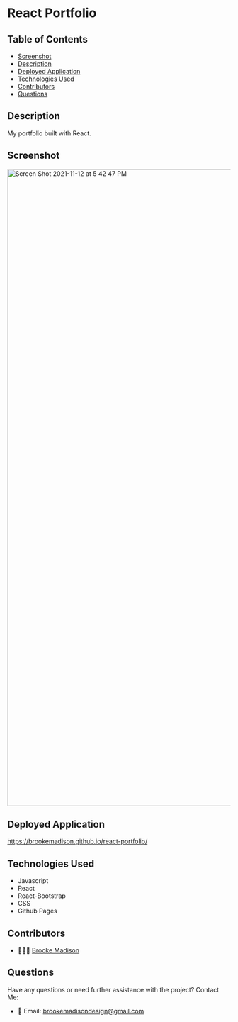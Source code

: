 # React Portfolio

## Table of Contents

* [Screenshot](#screenshot)
* [Description](#description)
* [Deployed Application](#deployed-application)
* [Technologies Used](#technologies-used)
* [Contributors](#contributors)
* [Questions](#questions)

## Description

My portfolio built with React.
 
## Screenshot

<img width="1437" alt="Screen Shot 2021-11-12 at 5 42 47 PM" src="https://user-images.githubusercontent.com/83384131/141598618-b520f1f1-bb92-46bd-9706-4f4072ebd98f.png">

## Deployed Application

https://brookemadison.github.io/react-portfolio/

## Technologies Used

* Javascript
* React
* React-Bootstrap
* CSS
* Github Pages
  
## Contributors

* 👩🏽‍💻 [Brooke Madison](https://github.com/brookemadison)


## Questions

Have any questions or need further assistance with the project? 
Contact Me:
* 💌 Email: brookemadisondesign@gmail.com
